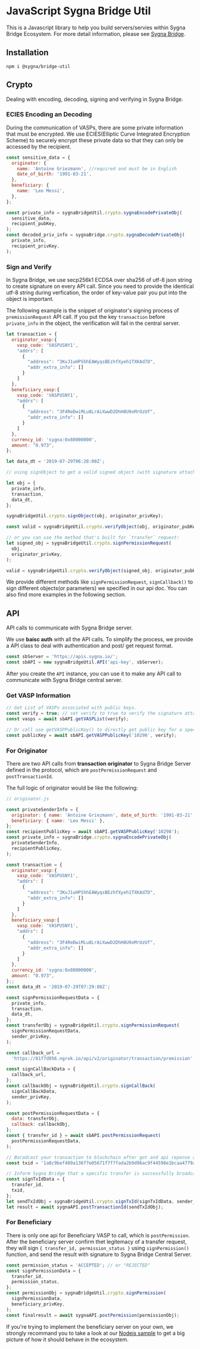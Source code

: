 # JavaScript Sygna Bridge Util

This is a Javascript library to help you build servers/servies within Sygna Bridge Ecosystem. For more detail information, please see [Sygna Bridge](https://www.sygna.io/).

## Installation

```shell
npm i @sygna/bridge-util
```

## Crypto

Dealing with encoding, decoding, signing and verifying in Sygna Bridge.

### ECIES Encoding an Decoding

During the communication of VASPs, there are some private information that must be encrypted. We use ECIES(Elliptic Curve Integrated Encryption Scheme) to securely encrypt these private data so that they can only be accessed by the recipient.

```javascript
const sensitive_data = {
  originator: {
    name: 'Antoine Griezmann', //required and must be in English
    date_of_birth: '1991-03-21',
  },
  beneficiary: {
    name: 'Leo Messi',
  },
};

const private_info = sygnaBridgeUtil.crypto.sygnaEncodePrivateObj(
  sensitive_data,
  recipient_pubKey,
);
const decoded_priv_info = sygnaBridge.crypto.sygnaDecodePrivateObj(
  private_info,
  recipient_privKey,
);
```

### Sign and Verify

In Sygna Bridge, we use secp256k1 ECDSA over sha256 of utf-8 json string to create signature on every API call. Since you need to provide the identical utf-8 string during verfication, the order of key-value pair you put into the object is important.

The following example is the snippet of originator's signing process of `premissionRequest` API call. If you put the key `transaction` before `private_info` in the object, the verification will fail in the central server.

```javascript
let transaction = {
  originator_vasp:{
    vasp_code: 'VASPUSNY1',
    "addrs": [
      {
        "address": "3KvJ1uHPShhEAWyqsBEzhfXyeh1TXKAd7D",
        "addr_extra_info": []
      }
    ]
  },
  beneficiary_vasp:{
    vasp_code: 'VASPUSNY1',
    "addrs": [
      {
        "address": "3F4ReDwiMLu8LrAiXwwD2DhH8U9xMrUzUf",
        "addr_extra_info": []
      }
    ]
  },
  currency_id: 'sygna:0x80000000',
  amount: "0.973",
};

let data_dt = '2019-07-29T06:28:00Z';

// using signObject to get a valid signed object (with signature attached)

let obj = {
  private_info,
  transaction,
  data_dt,
};

sygnaBridgeUtil.crypto.signObject(obj, originator_privKey);

const valid = sygnaBridgeUtil.crypto.verifyObject(obj, originator_pubKey);

// or you can use the method that's built for `transfer` request:
let signed_obj = sygnaBridgeUtil.crypto.signPermissionRequest(
  obj,
  originator_privKey,
);

valid = sygnaBridgeUtil.crypto.verifyObject(signed_obj, originator_pubKey);
```

We provide different methods like `signPermissionRequest`, `signCallback()` to sign different objects(or parameters) we specified in our api doc. You can also find more examples in the following section.

## API

API calls to communicate with Sygna Bridge server.

We use **baisc auth** with all the API calls. To simplify the process, we provide a API class to deal with authentication and post/ get request format.

```javascript
const sbServer = 'https://apis.sygna.io/';
const sbAPI = new sygnaBridgeUtil.API('api-key', sbServer);
```

After you create the `API` instance, you can use it to make any API call to communicate with Sygna Bridge central server.

### Get VASP Information

```javascript
// Get List of VASPs associated with public keys.
const verify = true; // set verify to true to verify the signature attached with api response automatically.
const vasps = await sbAPI.getVASPList(verify);

// Or call use getVASPPublicKey() to directly get public key for a specific VASP.
const publicKey = await sbAPI.getVASPPublicKey('10298', verify);
```

### For Originator

There are two API calls from **transaction originator** to Sygna Bridge Server defined in the protocol, which are `postPermissionRequest` and `postTransactionId`.

The full logic of originator would be like the following:

```javascript
// originator.js

const privateSenderInfo = {
  originator: { name: 'Antoine Griezmann', date_of_birth: '1991-03-21' },
  beneficiary: { name: 'Leo Messi' },
};
const recipientPublicKey = await sbAPI.getVASPPublicKey('10298');
const private_info = sygnaBridge.crypto.sygnaEncodePrivateObj(
  privateSenderInfo,
  recipientPublicKey,
);

const transaction = {
  originator_vasp:{
    vasp_code: 'VASPUSNY1',
    "addrs": [
      {
        "address": "3KvJ1uHPShhEAWyqsBEzhfXyeh1TXKAd7D",
        "addr_extra_info": []
      }
    ]
  },
  beneficiary_vasp:{
    vasp_code: 'VASPUSNY1',
    "addrs": [
      {
        "address": "3F4ReDwiMLu8LrAiXwwD2DhH8U9xMrUzUf",
        "addr_extra_info": []
      }
    ]
  },
  currency_id: 'sygna:0x80000000',
  amount: "0.973",
};;
const data_dt = '2019-07-29T07:29:80Z';

const signPermissionRequestData = {
  private_info,
  transaction,
  data_dt,
};
const transferObj = sygnaBridgeUtil.crypto.signPermissionRequest(
  signPermissionRequestData,
  sender_privKey,
);

const callback_url =
  'https://81f7d956.ngrok.io/api/v2/originator/transaction/premission';

const signCallBackData = {
  callback_url,
};
const callbackObj = sygnaBridgeUtil.crypto.signCallBack(
  signCallBackData,
  sender_privKey,
);

const postPermissionRequestData = {
  data: transferObj,
  callback: callbackObj,
};
const { transfer_id } = await sbAPI.postPermissionRequest(
  postPermissionRequestData,
);

// Boradcast your transaction to blockchain after got and api reponse at your api server.
const txid = '1a0c9bef489a136f7e05671f7f7fada2b9d96ac9f44598e1bcaa4779ac564dcd';

// Inform Sygna Bridge that a specific transfer is successfully broadcasted to the blockchain.
const signTxIdData = {
  transfer_id,
  txid,
};
let sendTxIdObj = sygnaBridgeUtil.crypto.signTxId(signTxIdData, sender_privKey);
let result = await sygnaAPI.postTransactionId(sendTxIdObj);
```

### For Beneficiary

There is only one api for Beneficiary VASP to call, which is `postPermission`. After the beneficiary server confirm thet legitemacy of a transfer request, they will sign `{ transfer_id, permission_status }` using `signPermission()` function, and send the result with signature to Sygna Bridge Central Server.

```javascript
const permission_status = 'ACCEPTED'; // or "REJECTED"
const signPermissionData = {
  transfer_id,
  permission_status,
};
const permissionObj = sygnaBridgeUtil.crypto.signPermission(
  signPermissionData,
  beneficiary_privKey,
);
const finalresult = await sygnaAPI.postPermission(permissionObj);
```

If you're trying to implement the beneficiary server on your own, we strongly recommand you to take a look at our [Nodejs sample](https://github.com/CoolBitX-Technology/sygna-bridge-sample) to get a big picture of how it should behave in the ecosystem.
